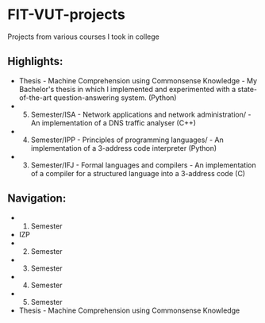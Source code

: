 # FIT-VUT-projects
Projects from various courses I took in college

## Highlights:
- Thesis - Machine Comprehension using Commonsense Knowledge - My Bachelor's thesis in which I implemented and experimented with a state-of-the-art question-answering system. (Python)
- 5. Semester/ISA - Network applications and network administration/ - An implementation of a DNS traffic analyser (C++)
- 4. Semester/IPP - Principles of programming languages/ - An implementation of a 3-address code interpreter (Python)
- 3. Semester/IFJ - Formal languages and compilers - An implementation of a compiler for a structured language into a 3-address code (C)

## Navigation:
-  1. Semester
 - IZP
-  2. Semester
-  3. Semester
-  4. Semester
-  5. Semester
- Thesis - Machine Comprehension using Commonsense Knowledge
